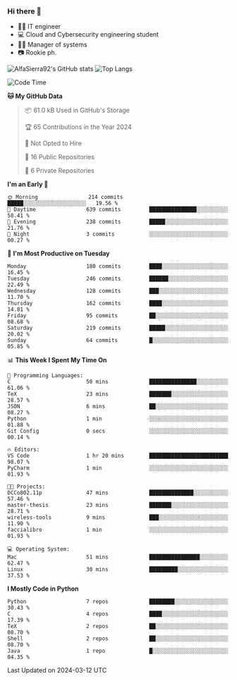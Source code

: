 ### Hi there 👋
- 👨‍💻 IT engineer
- 💻 Cloud and Cybersecurity engineering student
- 👨‍💼 Manager of systems
- 📷 Rookie ph.


![AlfaSierra92's GitHub stats](https://github-readme-stats.vercel.app/api?username=AlfaSierra92&theme=nord)
![Top Langs](https://github-readme-stats.vercel.app/api/top-langs/?username=AlfaSierra92&theme=nord&layout=compact)

<!--START_SECTION:waka-->
![Code Time](http://img.shields.io/badge/Code%20Time-64%20hrs%2015%20mins-blue)

**🐱 My GitHub Data** 

> 📦 61.0 kB Used in GitHub's Storage 
 > 
> 🏆 65 Contributions in the Year 2024
 > 
> 🚫 Not Opted to Hire
 > 
> 📜 16 Public Repositories 
 > 
> 🔑 6 Private Repositories 
 > 
**I'm an Early 🐤** 

```text
🌞 Morning                214 commits         █████░░░░░░░░░░░░░░░░░░░░   19.56 % 
🌆 Daytime                639 commits         ███████████████░░░░░░░░░░   58.41 % 
🌃 Evening                238 commits         █████░░░░░░░░░░░░░░░░░░░░   21.76 % 
🌙 Night                  3 commits           ░░░░░░░░░░░░░░░░░░░░░░░░░   00.27 % 
```
📅 **I'm Most Productive on Tuesday** 

```text
Monday                   180 commits         ████░░░░░░░░░░░░░░░░░░░░░   16.45 % 
Tuesday                  246 commits         ██████░░░░░░░░░░░░░░░░░░░   22.49 % 
Wednesday                128 commits         ███░░░░░░░░░░░░░░░░░░░░░░   11.70 % 
Thursday                 162 commits         ████░░░░░░░░░░░░░░░░░░░░░   14.81 % 
Friday                   95 commits          ██░░░░░░░░░░░░░░░░░░░░░░░   08.68 % 
Saturday                 219 commits         █████░░░░░░░░░░░░░░░░░░░░   20.02 % 
Sunday                   64 commits          █░░░░░░░░░░░░░░░░░░░░░░░░   05.85 % 
```


📊 **This Week I Spent My Time On** 

```text
💬 Programming Languages: 
C                        50 mins             ███████████████░░░░░░░░░░   61.06 % 
TeX                      23 mins             ███████░░░░░░░░░░░░░░░░░░   28.57 % 
JSON                     6 mins              ██░░░░░░░░░░░░░░░░░░░░░░░   08.27 % 
Python                   1 min               ░░░░░░░░░░░░░░░░░░░░░░░░░   01.88 % 
Git Config               0 secs              ░░░░░░░░░░░░░░░░░░░░░░░░░   00.14 % 

🔥 Editors: 
VS Code                  1 hr 20 mins        █████████████████████████   98.07 % 
PyCharm                  1 min               ░░░░░░░░░░░░░░░░░░░░░░░░░   01.93 % 

🐱‍💻 Projects: 
DCCo802.11p              47 mins             ██████████████░░░░░░░░░░░   57.46 % 
master-thesis            23 mins             ███████░░░░░░░░░░░░░░░░░░   28.71 % 
wireless-tools           9 mins              ███░░░░░░░░░░░░░░░░░░░░░░   11.90 % 
faccialibro              1 min               ░░░░░░░░░░░░░░░░░░░░░░░░░   01.93 % 

💻 Operating System: 
Mac                      51 mins             ████████████████░░░░░░░░░   62.47 % 
Linux                    30 mins             █████████░░░░░░░░░░░░░░░░   37.53 % 
```

**I Mostly Code in Python** 

```text
Python                   7 repos             ████████░░░░░░░░░░░░░░░░░   30.43 % 
C                        4 repos             ████░░░░░░░░░░░░░░░░░░░░░   17.39 % 
TeX                      2 repos             ██░░░░░░░░░░░░░░░░░░░░░░░   08.70 % 
Shell                    2 repos             ██░░░░░░░░░░░░░░░░░░░░░░░   08.70 % 
Java                     1 repo              █░░░░░░░░░░░░░░░░░░░░░░░░   04.35 % 
```




 Last Updated on 2024-03-12 UTC
<!--END_SECTION:waka-->

<!--
**AlfaSierra92/AlfaSierra92** is a ✨ _special_ ✨ repository because its `README.md` (this file) appears on your GitHub profile.

Here are some ideas to get you started:

- 🔭 I’m currently working on ...
- 🌱 I’m currently learning ...
- 👯 I’m looking to collaborate on ...
- 🤔 I’m looking for help with ...
- 💬 Ask me about ...
- 📫 How to reach me: ...
- 😄 Pronouns: ...
- ⚡ Fun fact: ...
-->
